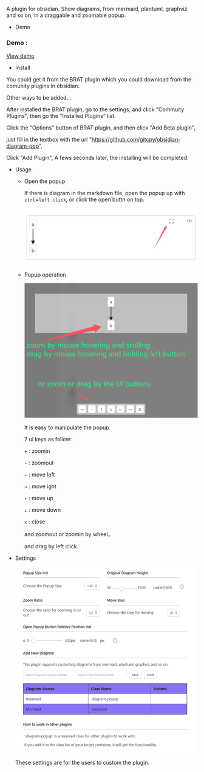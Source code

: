 A plugin for obsidian. Show diagrams, from mermaid, plantuml, graphviz and so on, in a draggable and zoomable popup. 

- Demo
### Demo :
[View demo](https://github.com/user-attachments/assets/b6015c77-17e0-4c79-9d85-eca961bbd329)

- Install

You could get it from the BRAT plugin which you could download from the comunity plugins in obsidian. 

Other ways to be added...

After installed the BRAT plugin, go to the settings, and click "Commuity Plugins", then go the "Installed Plugins" list. 

Click the "Options" button of BRAT plugin, and then click "Add Beta plugin", 

just fill in the textbox with the url "https://github.com/gitcpy/obsidian-diagram-pop",

Click "Add Plugin", A fews seconds later, the installing will be completed.

- Usage
  - Open the popup
    
    If there is diagram in the markdown file, open the popup up with `ctrl`+`left click`, or click the open buttn on top.
    
    <img src='https://github.com/gitcpy/obsidian-diagram-pop/blob/main/gifs/use-click-open-button-s.png' />
    
  - Popup operation
    
    <img src='https://github.com/gitcpy/obsidian-diagram-pop/blob/main/gifs/use-oper-popup-s.png' />
    
    It is easy to manipulate the popup. 

    7 ui keys as follow:
    
    <code>+</code> : zoomin
      
    <code>-</code> : zoomout
      
    <code>←</code>  : move left
  
    <code>→</code>  : move ight
    
    <code>↑</code>  : move up
  
    <code>↓</code>  : move down
  
    <code>x</code>  : close
    
    and zoomout or zoomin by wheel， 
    
    and drag by left click.

- Settings
  
  <img src='https://github.com/gitcpy/obsidian-diagram-pop/blob/main/gifs/setting-s.png' />
  
    These settings are for the users to custom the plugin.
